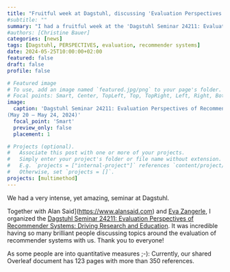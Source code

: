```yaml
---
title: "Fruitful week at Dagstuhl, discussing 'Evaluation Perspectives of Recommender Systems: Driving Research and Education'"
#subtitle: ""
summary: "I had a fruitful week at the 'Dagstuhl Seminar 24211: Evaluation Perspectives of Recommender Systems: Driving Research and Education' that I co-organized with Alan Said and Eva Zangerle."
#authors: [Christine Bauer]
categories: [news]
tags: [Dagstuhl, PERSPECTIVES, evaluation, recommender systems]
date: 2024-05-25T10:00:00+02:00
featured: false
draft: false
profile: false

# Featured image
# To use, add an image named `featured.jpg/png` to your page's folder.
# Focal points: Smart, Center, TopLeft, Top, TopRight, Left, Right, BottomLeft, Bottom, BottomRight.
image:
  caption: 'Dagstuhl Seminar 24211: Evaluation Perspectives of Recommender Systems: Driving Research and Education<br>
(May 20 – May 24, 2024)'
  focal_point: 'Smart'
  preview_only: false
  placement: 1

# Projects (optional).
#   Associate this post with one or more of your projects.
#   Simply enter your project's folder or file name without extension.
#   E.g. `projects = ["internal-project"]` references `content/project/deep-learning/index.md`.
#   Otherwise, set `projects = []`.
projects: [multimethod]
---
```


We had a very intense, yet amazing, seminar at Dagstuhl.

Together with Alan Said](https://www.alansaid.com) and [Eva Zangerle](https://evazangerle.at), I organized the [Dagstuhl Seminar 24211: Evaluation Perspectives of Recommender Systems: Driving Research and Education](https://www.dagstuhl.de/24211).
It was incredible having so many brilliant people discussing topics around the evaluation of recommender systems with us. Thank you to everyone!

As some people are into quantitative measures ;-):
Currently, our shared Overleaf document has 123 pages with more than 350 references.